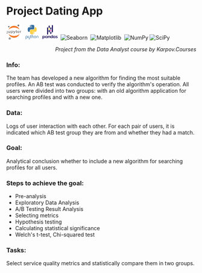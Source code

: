 # Project Dating App

<div>
  <img src="https://github.com/devicons/devicon/blob/master/icons/jupyter/jupyter-original-wordmark.svg" title="Jupyter" alt="Jupyter" width="40" height="40"/>&nbsp;
  <img src="https://github.com/devicons/devicon/blob/master/icons/python/python-original-wordmark.svg" title="Python" alt="Python" width="40" height="40"/>&nbsp;
  <img src="https://github.com/devicons/devicon/blob/master/icons/pandas/pandas-original-wordmark.svg" title="Pandas" alt="Pandas" width="40" height="40"/>&nbsp;
  <img src="https://user-images.githubusercontent.com/315810/92159303-30d41100-edfb-11ea-8107-1c5352202571.png" title="Seaborn" alt="Seaborn" width="40" height="40"/>&nbsp;
  <img src="https://upload.wikimedia.org/wikipedia/commons/8/84/Matplotlib_icon.svg" title="Matplotlib" alt="Matplotlib" width="40" height="40"/>&nbsp;
  <img src="https://user-images.githubusercontent.com/67586773/105040771-43887300-5a88-11eb-9f01-bee100b9ef22.png" title="NumPy" alt="NumPy" width="40" height="40"/>
  <img src="https://upload.wikimedia.org/wikipedia/commons/b/b2/SCIPY_2.svg" title="SciPy" alt="SciPy" width="40" height="40"/>
  
</div>
<p align="right"><i>Project from the Data Analyst course by Karpov.Courses</i></p>

### Info:
The team has developed a new algorithm for finding the most suitable profiles. An AB test was conducted to verify the algorithm's operation. All users were divided into two groups: with an old algorithm application for searching profiles and with a new one.

### Data:
Logs of user interaction with each other. For each pair of users, it is indicated which AB test group they are from and whether they had a match.

### Goal:
Analytical conclusion whether to include a new algorithm for searching profiles for all users.

### Steps to achieve the goal:
- Pre-analysis 
- Exploratory Data Analysis
- A/B Testing Result Analysis
- Selecting metrics
- Hypothesis testing
- Calculating statistical significance
- Welch's t-test, Chi-squared test

### Tasks:
Select service quality metrics and statistically compare them in two groups.





